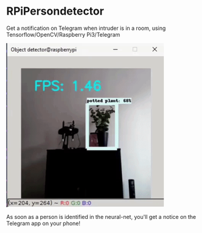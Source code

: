 # RPiPersondetector
Get a notification on Telegram when intruder is in a room, using Tensorflow/OpenCV/Raspberry Pi3/Telegram

![](telegramtensor.gif)

As soon as a person is identified in the neural-net, you'll get a notice on the Telegram app on your phone!
